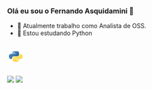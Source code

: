 ### Olá eu sou o Fernando Asquidamini 👋


- 🔭 Atualmente trabalho como Analista de OSS.
- 🌱 Estou estudando Python
<div style="display: inline_block"><br>
  <img align="center" alt="Rafa-Python" height="30" width="40" 
src="https://raw.githubusercontent.com/devicons/devicon/master/icons/python/python-original.svg">
 </div>
 
 ##
 
 <div> 
 <a href="https://www.instagram.com/fernando_asqui/" target="_blank"><img src="https://img.shields.io/badge/-Instagram-%23E4405F?style=for-the-badge&logo=instagram&logoColor=white" target="_blank"></a>
   <a href="https://www.linkedin.com/in/fernando-asquidamini-358507208/" target="_blank"><img src="https://img.shields.io/badge/-LinkedIn-%230077B5?style=for-the-badge&logo=linkedin&logoColor=white" target="_blank"></a> 
  
</div>
